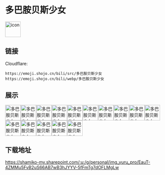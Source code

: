 # 多巴胺贝斯少女
<img src="https://emoji.shojo.cn/bili/src/多巴胺贝斯少女/icon.png" width="50" height="50" alt="icon">

## 链接
Cloudflare:
```
https://emoji.shojo.cn/bili/src/多巴胺贝斯少女
https://emoji.shojo.cn/bili/webp/多巴胺贝斯少女
```
## 展示
<img src="https://emoji.shojo.cn/bili/src/多巴胺贝斯少女/多巴胺贝斯少女-无奈.png" width="50" height="50" alt="多巴胺贝斯少女-无奈"><img src="https://emoji.shojo.cn/bili/src/多巴胺贝斯少女/多巴胺贝斯少女-元气满满.png" width="50" height="50" alt="多巴胺贝斯少女-元气满满"><img src="https://emoji.shojo.cn/bili/src/多巴胺贝斯少女/多巴胺贝斯少女-干嘛.png" width="50" height="50" alt="多巴胺贝斯少女-干嘛"><img src="https://emoji.shojo.cn/bili/src/多巴胺贝斯少女/多巴胺贝斯少女-不要啊~.png" width="50" height="50" alt="多巴胺贝斯少女-不要啊~"><img src="https://emoji.shojo.cn/bili/src/多巴胺贝斯少女/多巴胺贝斯少女-傲娇.png" width="50" height="50" alt="多巴胺贝斯少女-傲娇"><img src="https://emoji.shojo.cn/bili/src/多巴胺贝斯少女/多巴胺贝斯少女-盯.png" width="50" height="50" alt="多巴胺贝斯少女-盯"><img src="https://emoji.shojo.cn/bili/src/多巴胺贝斯少女/多巴胺贝斯少女-难受.png" width="50" height="50" alt="多巴胺贝斯少女-难受"><img src="https://emoji.shojo.cn/bili/src/多巴胺贝斯少女/多巴胺贝斯少女-难为情.png" width="50" height="50" alt="多巴胺贝斯少女-难为情"><img src="https://emoji.shojo.cn/bili/src/多巴胺贝斯少女/多巴胺贝斯少女-有点困.png" width="50" height="50" alt="多巴胺贝斯少女-有点困"><img src="https://emoji.shojo.cn/bili/src/多巴胺贝斯少女/多巴胺贝斯少女-加油.png" width="50" height="50" alt="多巴胺贝斯少女-加油"><img src="https://emoji.shojo.cn/bili/src/多巴胺贝斯少女/多巴胺贝斯少女-emmm.png" width="50" height="50" alt="多巴胺贝斯少女-emmm"><img src="https://emoji.shojo.cn/bili/src/多巴胺贝斯少女/多巴胺贝斯少女-啊这.png" width="50" height="50" alt="多巴胺贝斯少女-啊这"><img src="https://emoji.shojo.cn/bili/src/多巴胺贝斯少女/多巴胺贝斯少女-原来是这样.png" width="50" height="50" alt="多巴胺贝斯少女-原来是这样"><img src="https://emoji.shojo.cn/bili/src/多巴胺贝斯少女/多巴胺贝斯少女-确定是我？.png" width="50" height="50" alt="多巴胺贝斯少女-确定是我？"><img src="https://emoji.shojo.cn/bili/src/多巴胺贝斯少女/多巴胺贝斯少女-先等一等.png" width="50" height="50" alt="多巴胺贝斯少女-先等一等">

## 下载地址

https://shamiko-my.sharepoint.com/:u:/g/personal/img_yuru_pro/EauT-4ZMMu5FvB2uS66AB7wB3hJYYV-5fFmTg7dOFLMgLw